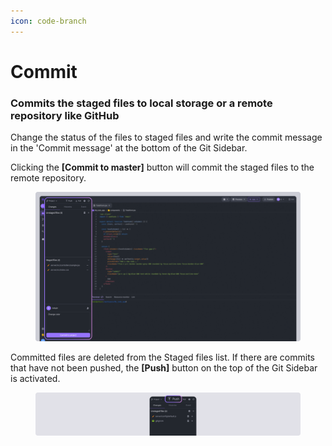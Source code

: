 ```yaml
---
icon: code-branch
---
```


# Commit

### Commits the staged files to local storage or a remote repository like GitHub

Change the status of the files to staged files and write the commit message in the 'Commit message' at the bottom of the Git Sidebar.&#x20;

Clicking the **\[Commit to master]** button will commit the staged files to the remote repository.

<figure><img src="../../../.gitbook/assets/git_02.png" alt=""><figcaption></figcaption></figure>

Committed files are deleted from the Staged files list. If there are commits that have not been pushed, the **\[Push]** button on the top of the Git Sidebar is activated.

<figure><img src="../../../.gitbook/assets/git_03.png" alt=""><figcaption></figcaption></figure>

